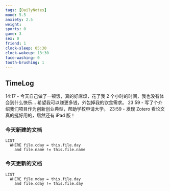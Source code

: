 ```yaml
---
tags: [DailyNotes]
mood: 5.5
anxiety: 2.5
weight: 
sports: 0
game: 3
sex: 0
friend: 1
clock-sleep: 05:30
clock-wakeup: 13:30
face-washing: 0
tooth-brushing: 1
---
```


## TimeLog

14:17 - 今天自己做了一顿饭，真的好麻烦，花了我 2 个小时的时间，我也没有体会到什么快乐... 希望我可以赚更多钱，外包掉我的饮食需求。
23:59 - 写了个介绍我们项目作为创新创业典型，帮助学校申请大学。
23:59 - 发现 Zotero 看论文真的挺好用的，居然还有 iPad 版！


### 今天新建的文档
```dataview
LIST 
  WHERE file.cday = this.file.day
    and file.name != this.file.name
```

### 今天更新的文档
```dataview
LIST
  WHERE file.mday = this.file.day
    and file.cday != this.file.day
```
